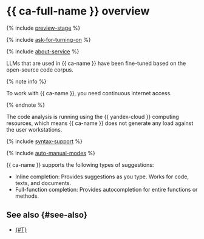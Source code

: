 # {{ ca-full-name }} overview

{% include [preview-stage](../../_includes/code-assistant/preview-stage.md) %}

{% include [ask-for-turning-on](../../_includes/code-assistant/ask-for-turning-on.md) %}

{% include [about-service](../../_includes/code-assistant/about-service.md) %}

LLMs that are used in {{ ca-name }} have been fine-tuned based on the open-source code corpus.

{% note info %}

To work with {{ ca-name }}, you need continuous internet access.

{% endnote %}

The code analysis is running using the {{ yandex-cloud }} computing resources, which means {{ ca-name }} does not generate any load against the user workstations.

{% include [syntax-support](../../_includes/code-assistant/syntax-support.md) %}

{% include [auto-manual-modes](../../_includes/code-assistant/auto-manual-modes.md) %}

{{ ca-name }} supports the following types of suggestions:
* Inline completion: Provides suggestions as you type. Works for code, texts, and documents.
* Full-function completion: Provides autocompletion for entire functions or methods.

## See also {#see-also}

* [{#T}](../quickstart.md)

